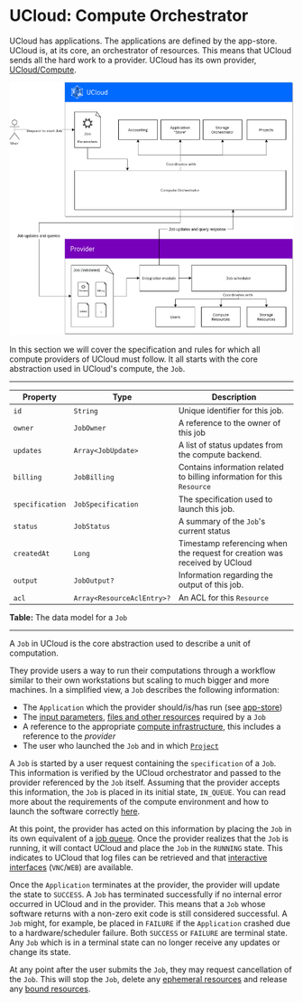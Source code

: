 # UCloud: Compute Orchestrator

UCloud has applications. The applications are defined by the app-store. UCloud is, at its core, an orchestrator of
resources. This means that UCloud sends all the hard work to a provider. UCloud has its own
provider, [UCloud/Compute](/backend/app-kubernetes-service/README.md).

![](/backend/app-orchestrator-service/wiki/overview.png)

In this section we will cover the specification and rules for which all compute providers of UCloud must follow. It all
starts with the core abstraction used in UCloud's compute, the `Job`.

---
<!-- typedoc:dk.sdu.cloud.app.orchestrator.api.Job:includeOwnDoc=false:includeProps=true-->
<!--<editor-fold desc="Generated documentation">-->
| Property | Type | Description |
|----------|------|-------------|
| `id` | `String` | Unique identifier for this job. |
| `owner` | `JobOwner` | A reference to the owner of this job |
| `updates` | `Array<JobUpdate>` | A list of status updates from the compute backend. |
| `billing` | `JobBilling` | Contains information related to billing information for this `Resource` |
| `specification` | `JobSpecification` | The specification used to launch this job. |
| `status` | `JobStatus` | A summary of the `Job`'s current status |
| `createdAt` | `Long` | Timestamp referencing when the request for creation was received by UCloud |
| `output` | `JobOutput?` | Information regarding the output of this job. |
| `acl` | `Array<ResourceAclEntry>?` | An ACL for this `Resource` |


<!--</editor-fold>-->
<!-- /typedoc:dk.sdu.cloud.app.orchestrator.api.Job -->

__Table:__ The data model for a `Job`

---

<!-- typedoc:dk.sdu.cloud.app.orchestrator.api.Job-->
<!--<editor-fold desc="Generated documentation">-->
A `Job` in UCloud is the core abstraction used to describe a unit of computation.


They provide users a way to run their computations through a workflow similar to their own workstations but scaling to
much bigger and more machines. In a simplified view, a `Job` describes the following information:

- The `Application` which the provider should/is/has run (see [app-store](/backend/app-store-service/README.md))
- The [input parameters](/backend/app-orchestrator-service/wiki/parameters.md),
  [files and other resources](/backend/app-orchestrator-service/wiki/resources.md) required by a `Job`
- A reference to the appropriate [compute infrastructure](/backend/app-orchestrator-service/wiki/products.md), this
  includes a reference to the _provider_
- The user who launched the `Job` and in which [`Project`](/backend/project-service/README.md)

A `Job` is started by a user request containing the `specification` of a `Job`. This information is verified by the UCloud
orchestrator and passed to the provider referenced by the `Job` itself. Assuming that the provider accepts this
information, the `Job` is placed in its initial state, `IN_QUEUE`. You can read more about the requirements of the
compute environment and how to launch the software
correctly [here](/backend/app-orchestrator-service/wiki/job_launch.md).

At this point, the provider has acted on this information by placing the `Job` in its own equivalent of
a [job queue](/backend/app-orchestrator-service/wiki/provider.md#job-scheduler). Once the provider realizes that
the `Job`
is running, it will contact UCloud and place the `Job` in the `RUNNING` state. This indicates to UCloud that log files
can be retrieved and that [interactive interfaces](/backend/app-orchestrator-service/wiki/interactive.md) (`VNC`/`WEB`)
are available.

Once the `Application` terminates at the provider, the provider will update the state to `SUCCESS`. A `Job` has
terminated successfully if no internal error occurred in UCloud and in the provider. This means that a `Job` whose
software returns with a non-zero exit code is still considered successful. A `Job` might, for example, be placed
in `FAILURE` if the `Application` crashed due to a hardware/scheduler failure. Both `SUCCESS` or `FAILURE` are terminal
state. Any `Job` which is in a terminal state can no longer receive any updates or change its state.

At any point after the user submits the `Job`, they may request cancellation of the `Job`. This will stop the `Job`,
delete any [ephemeral resources](/backend/app-orchestrator-service/wiki/job_launch.md#ephemeral-resources) and release
any [bound resources](/backend/app-orchestrator-service/wiki/parameters.md#resources).


<!--</editor-fold>-->
<!-- /typedoc:dk.sdu.cloud.app.orchestrator.api.Job -->
